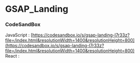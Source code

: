 # GSAP_Landing

### CodeSandBox

JavaScript : [https://codesandbox.io/s/gsap-landing-l7r33z?file=/index.html&resolutionWidth=1400&resolutionHeight=800](https://codesandbox.io/s/gsap-landing-l7r33z?file=/index.html&resolutionWidth=1400&resolutionHeight=800) \
React : []()
